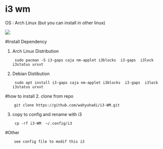# i3 wm
OS : Arch Linux (but you can install in other linux)

![](https://github.com/wahyuhadi/i3-WM/blob/master/image/Screenshot%20at%202018-05-06%2022-46-15.png) 

#Install Dependency

1. Arch Linux Distribution
	
		sudo pacman -S i3-gaps caja nm-applet i3blocks  i3-gaps  i3lock i3status urxvt  


2. Debian Distibution

		sudo apt install i3-gaps caja nm-applet i3blocks  i3-gaps  i3lock i3status urxvt  

#how to install
2. clone from repo

		git clone https://github.com/wahyuhadi/i3-WM.git

3. copy to config and rename with i3

		cp -rf i3-WM  ~/.config/i3
		
#Other

		see config file to modif this i3